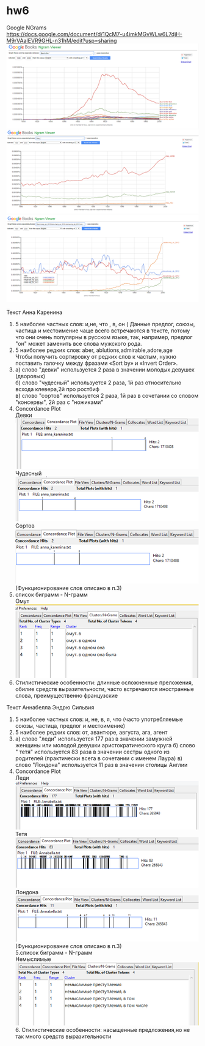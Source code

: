 # hw6
Google NGrams                                   
https://docs.google.com/document/d/1QcM7-u4imkMGvWLw6L7djH-M9rVAalEVR9GHL-n31hM/edit?usp=sharing     
 ![](https://github.com/Masha19/hw6/blob/master/%D1%86%D0%B3.PNG)                       
 ![](https://github.com/Masha19/hw6/blob/master/%D1%86%D0%B32.PNG)
![](https://github.com/Masha19/hw6/blob/master/%D1%86%D0%B33.PNG)




Текст Анна Каренина                                         

1. 5 наиболее частных слов: и,не, что , в, он   ( Данные предлог, союзы, частица и местоимение чаще всего встречаются в тексте, потому что они очень популярны в русском языке, так, например, предлог "он" может заменить все слова мужского рода.                          
2. 5 наиболее редких слов: aber, ablutions,admirable,adore,age                              
Чтобы получить сортировку от редких слов к частым, нужно поставить галочку между фразами «Sort by» и «Invert Order».
3. а) слово "девки" используется 2 раза в значении молодых девушек (дворовых)                  
   б) слово "чудесный" используется 2 раза, 1й раз относительно всхода клевера,2й про ростбиф                                 
   в) слово "сортов" используется 2 раза, 1й раз в сочетании со словом "консервы", 2й раз с "ножиками"
 4. Concordance Plot                                                     
 Девки        
  ![](https://github.com/Masha19/hw6/blob/master/%D0%B4%D0%B5%D0%B2%D0%BA%D0%B8.PNG)                                                 
  Чудесный            
   ![](https://github.com/Masha19/hw6/blob/master/%D1%87%D1%83%D0%B4%D0%B5%D1%81%D0%BD%D1%8B%D0%B9.PNG)                      
   Сортов       
    ![](https://github.com/Masha19/hw6/blob/master/%D1%81%D0%BE%D1%80%D1%82%D0%BE%D0%B2.PNG)                         
    (Функционирование слов описано в п.3)                                                         
  5. список биграмм - N-грамм                                         
  Омут                             
  ![](https://github.com/Masha19/hw6/blob/master/%D0%BE%D0%BC%D1%83%D1%82.PNG)             
  6. Стилистические особенности: длинные осложненные преложения, обилие средств выразительности, часто встречаются иностранные слова, преимущественно французские
  
   
   
   
   Текст  Аннабелла Эндрю Сильвия                                        
   1. 5 наиболее частных слов: и, не, в, я, что    (часто употребляемые союзы, частица, предлог и местоимение)                   
   2. 5 наиболее редких слов: от, авантюре, августа, ага, агент
   3. а) слово "леди" используется 177 раз в значении замужней женщины или молодой девушки аристократического круга
      б) слово " тетя" используется 83 раза в значении сестры одного из родителей (практически всега в сочетании с именем Лаура) 
      в) слово "Лондона" используется 11 раз в значении столицы Англии
   4. Concordance Plot    
   Леди      
    ![](https://github.com/Masha19/hw6/blob/master/%D0%BB%D0%B5%D0%B4%D0%B8.PNG)                                   
    Тетя       
   ![](https://github.com/Masha19/hw6/blob/master/%D1%82%D0%B5%D1%82%D1%8F.PNG)                                                
   Лондона       
    ![](https://github.com/Masha19/hw6/blob/master/%D0%BB%D0%BE%D0%BD%D0%B4%D0%BE%D0%BD.PNG)                      
    (Функционирование слов описано в п.3)        
    5.список биграмм - N-грамм                     
    Немыслимые     
    ![](https://github.com/Masha19/hw6/blob/master/%D0%BD%D0%B5%D0%BC%D1%8B%D1%81%D0%BB%D0%B8%D0%BC%D1%8B%D0%B5.PNG)     
    6. Стилистические особенности: насыщенные предложения,но не так много средств выразительности
      
  
